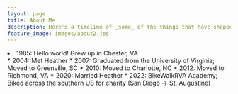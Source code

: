```yaml
---
layout: page
title: About Me
description: Here's a timeline of _some_ of the things that have shaped me..
feature_image: images/about2.jpg
---
```

<li><i class="fa fa-duotone fa-baby"></i>  1985: Hello world! Grew up in Chester, VA</li>
* 2004: Met Heather
* 2007: Graduated from the University of Virginia; Moved to Greenville, SC
* 2010: Moved to Charlotte, NC
* 2012: Moved to Richmond, VA
* 2020: Married Heather
* 2022: BikeWalkRVA Academy; Biked across the southern US for charity (San Diego -> St. Augustine)
